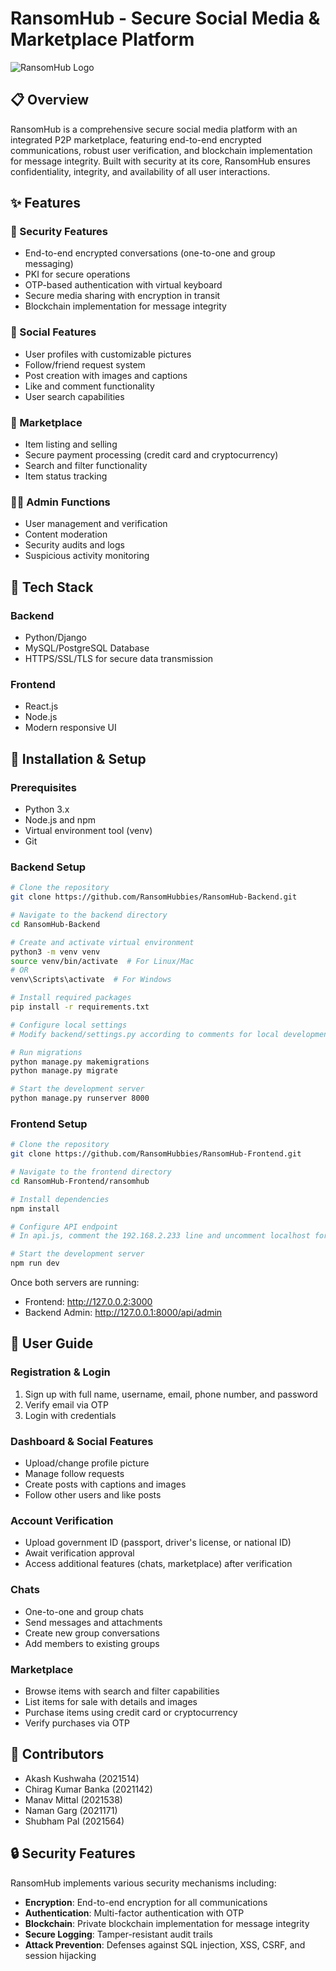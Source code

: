 # RansomHub - Secure Social Media & Marketplace Platform

![RansomHub Logo](https://img.shields.io/badge/RansomHub-Secure%20Social%20Platform-blue)


## 📋 Overview

RansomHub is a comprehensive secure social media platform with an integrated P2P marketplace, featuring end-to-end encrypted communications, robust user verification, and blockchain implementation for message integrity. Built with security at its core, RansomHub ensures confidentiality, integrity, and availability of all user interactions.

## ✨ Features

### 🔐 Security Features
- End-to-end encrypted conversations (one-to-one and group messaging)
- PKI for secure operations
- OTP-based authentication with virtual keyboard
- Secure media sharing with encryption in transit
- Blockchain implementation for message integrity

### 👥 Social Features
- User profiles with customizable pictures
- Follow/friend request system
- Post creation with images and captions
- Like and comment functionality
- User search capabilities

### 🛒 Marketplace
- Item listing and selling
- Secure payment processing (credit card and cryptocurrency)
- Search and filter functionality
- Item status tracking

### 👮‍♀️ Admin Functions
- User management and verification
- Content moderation
- Security audits and logs
- Suspicious activity monitoring

## 🔧 Tech Stack

### Backend
- Python/Django
- MySQL/PostgreSQL Database
- HTTPS/SSL/TLS for secure data transmission

### Frontend
- React.js
- Node.js
- Modern responsive UI

## 🚀 Installation & Setup

### Prerequisites
- Python 3.x
- Node.js and npm
- Virtual environment tool (venv)
- Git

### Backend Setup
```bash
# Clone the repository
git clone https://github.com/RansomHubbies/RansomHub-Backend.git

# Navigate to the backend directory
cd RansomHub-Backend

# Create and activate virtual environment
python3 -m venv venv
source venv/bin/activate  # For Linux/Mac
# OR
venv\Scripts\activate  # For Windows

# Install required packages
pip install -r requirements.txt

# Configure local settings
# Modify backend/settings.py according to comments for local development

# Run migrations
python manage.py makemigrations
python manage.py migrate

# Start the development server
python manage.py runserver 8000
```

### Frontend Setup
```bash
# Clone the repository
git clone https://github.com/RansomHubbies/RansomHub-Frontend.git

# Navigate to the frontend directory
cd RansomHub-Frontend/ransomhub

# Install dependencies
npm install

# Configure API endpoint
# In api.js, comment the 192.168.2.233 line and uncomment localhost for development

# Start the development server
npm run dev
```

Once both servers are running:
- Frontend: http://127.0.0.2:3000
- Backend Admin: http://127.0.0.1:8000/api/admin

## 📱 User Guide

### Registration & Login
1. Sign up with full name, username, email, phone number, and password
2. Verify email via OTP
3. Login with credentials

### Dashboard & Social Features
- Upload/change profile picture
- Manage follow requests
- Create posts with captions and images
- Follow other users and like posts

### Account Verification
- Upload government ID (passport, driver's license, or national ID)
- Await verification approval
- Access additional features (chats, marketplace) after verification

### Chats
- One-to-one and group chats
- Send messages and attachments
- Create new group conversations
- Add members to existing groups

### Marketplace
- Browse items with search and filter capabilities
- List items for sale with details and images
- Purchase items using credit card or cryptocurrency
- Verify purchases via OTP

## 👥 Contributors

- Akash Kushwaha (2021514)
- Chirag Kumar Banka (2021142)
- Manav Mittal (2021538)
- Naman Garg (2021171)
- Shubham Pal (2021564)


## 🔒 Security Features

RansomHub implements various security mechanisms including:

- **Encryption**: End-to-end encryption for all communications
- **Authentication**: Multi-factor authentication with OTP
- **Blockchain**: Private blockchain implementation for message integrity
- **Secure Logging**: Tamper-resistant audit trails
- **Attack Prevention**: Defenses against SQL injection, XSS, CSRF, and session hijacking

